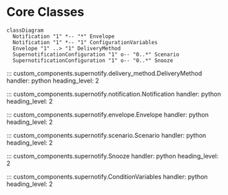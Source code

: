 # Core Classes

``` mermaid
classDiagram
  Notification "1" *-- "*" Envelope
  Notification "1" *-- "1" ConfigurationVariables
  Envelope "1" ..> "1" DeliveryMethod
  SupernotificationConfiguration "1" o-- "0..*" Scenario
  SupernotificationConfiguration "1" o-- "0..*" Snooze
```

::: custom_components.supernotify.delivery_method.DeliveryMethod
    handler: python
    heading_level: 2


::: custom_components.supernotify.notification.Notification
    handler: python
    heading_level: 2


::: custom_components.supernotify.envelope.Envelope
    handler: python
    heading_level: 2


::: custom_components.supernotify.scenario.Scenario
    handler: python
    heading_level: 2

::: custom_components.supernotify.Snooze
    handler: python
    heading_level: 2

::: custom_components.supernotify.ConditionVariables
    handler: python
    heading_level: 2
